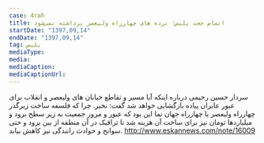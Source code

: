 ```yaml
---
case: 4rah
title: اتمام حجت پلیس؛ نرده های چهارراه ولیعصر برداشته نمی‌شود
startDate: "1397,09,14"
endDate: "1397,09,14"
tag: پلیس
mediaType:
media:  
mediaCaption:  
mediaCaptionUrl:  
---
```

سردار حسین رحیمی درباره اینکه آیا مسیر و تقاطع خیابان های ولیعصر و انقلاب برای عبور عابران پیاده بازگشایی خواهد شد گفت: نخیر. چرا که فلسفه ساخت زیرگذر چهارراه ولیعصر یا چهارراه جهان نما این بود که عبور و مرور جمعیت به زیر سطح برود و میلیاردها تومان نیز برای ساخت آن هزینه شد تا ترافیک در آن منطقه از بین برود و حتی سوانح و حوادث رانندگی نیز کاهش بیابد.
http://www.eskannews.com/note/16009
